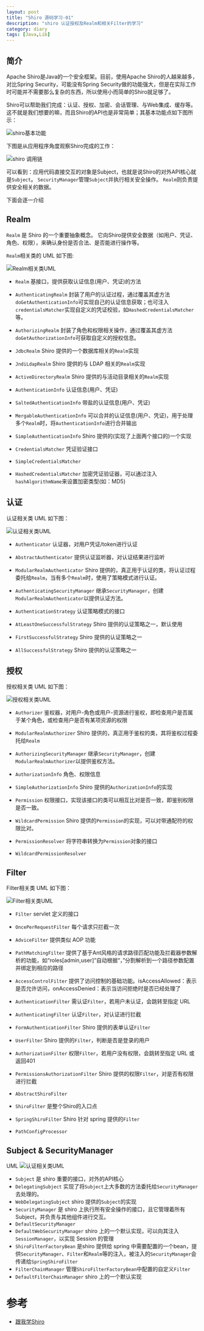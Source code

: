 ```yaml
---
layout: post
title: "Shiro 源码学习-01"
description: "shiro 认证授权及Realm和相关Filter的学习"
category: diary
tags: [Java,Lib]
---
```


## 简介

Apache Shiro是Java的一个安全框架。目前，使用Apache Shiro的人越来越多，对比Spring Security，可能没有Spring Security做的功能强大，但是在实际工作时可能并不需要那么复杂的东西，所以使用小而简单的Shiro就足够了。

Shiro可以帮助我们完成：认证、授权、加密、会话管理、与Web集成、缓存等。这不就是我们想要的嘛，而且Shiro的API也是非常简单；其基本功能点如下图所示：

![shiro基本功能](http://dl2.iteye.com/upload/attachment/0093/9788/d59f6d02-1f45-3285-8983-4ea5f18111d5.png)

下图是从应用程序角度观察Shiro完成的工作：

![shiro 调用链](http://dl2.iteye.com/upload/attachment/0093/9790/5e0e9b41-0cca-367f-8c87-a8398910e7a6.png)

可以看到：应用代码直接交互的对象是Subject，也就是说Shiro的对外API核心就是`Subject`。
`SecurityManager`管理`Subject`并执行相关安全操作。
`Realm`则负责提供安全相关的数据。

下面会逐一介绍


## Realm

`Realm` 是 Shiro 的一个重要抽象概念。
它向Shiro提供安全数据（如用户、凭证、角色、权限），来确认身份是否合法、是否能进行操作等。


`Realm`相关类的 UML 如下图:

![Realm相关类UML](http://www.xyula.com/assets/images/shiro-realm.png)

* `Realm` 基接口，提供获取认证信息(用户、凭证)的方法
* `AuthenticatingRealm` 封装了用户的认证过程，通过覆盖其虚方法`doGetAuthenticationInfo`可实现自己的认证信息获取；也可注入`credentialsMatcher`实现自定义的凭证校验，如`HashedCredentialsMatcher`等。
* `AuthorizingRealm` 封装了角色和权限相关操作，通过覆盖其虚方法`doGetAuthorizationInfo`可获取自定义的授权信息。
* `JdbcRealm` Shiro 提供的一个数据库相关的`Realm`实现
* `JndiLdapRealm` Shiro 提供的与 LDAP 相关的`Realm`实现
* `ActiveDirectoryRealm` Shiro 提供的与活动目录相关的`Realm`实现

* `AuthenticationInfo` 认证信息(用户、凭证)
* `SaltedAuthenticationInfo` 带盐的认证信息(用户、凭证)
* `MergableAuthenticationInfo` 可以合并的认证信息(用户、凭证)，用于处理多个`Realm`时，将`AuthenticationInfo`进行合并输出
* `SimpleAuthenticationInfo` Shiro 提供的(实现了上面两个接口的)一个实现

* `CredentialsMatcher` 凭证验证接口
* `SimpleCredentialsMatcher`
* `HashedCredentialsMatcher` 加密凭证验证器，可以通过注入`hashAlgorithmName`来设置加密类型(如：MD5)



## 认证

认证相关类 UML 如下图：

![认证相关类UML](http://www.xyula.com/assets/images/shiro-auththenticater.png)

* `Authenticator` 认证器，对用户凭证/token进行认证
* `AbstractAuthenticator` 提供认证监听器，对认证结果进行监听
* `ModularRealmAuthenticator` Shiro 提供的，真正用于认证的类，将认证过程委托给`Realm`，当有多个`Realm`时，使用了策略模式进行认证。
* `AuthenticatingSecurityManager` 继承`SecurityManager`，创建`ModularRealmAuthenticator`以提供认证方法。

* `AuthenticationStrategy` 认证策略模式的接口
* `AtLeastOneSuccessfulStrategy` Shiro 提供的认证策略之一，默认使用
* `FirstSuccessfulStrategy` Shiro 提供的认证策略之一
* `AllSuccessfulStrategy` Shiro 提供的认证策略之一


## 授权

授权相关类 UML 如下图：

![授权相关类UML](http://www.xyula.com/assets/images/shiro-authorizer.png)

* `Authorizer` 鉴权器，对用户-角色或用户-资源进行鉴权，即检查用户是否属于某个角色，或检查用户是否有某项资源的权限
* `ModularRealmAuthorizer` Shiro 提供的，真正用于鉴权的类，其将鉴权过程委托给`Realm`
* `AuthorizingSecurityManager` 继承`SecurityManager`，创建`ModularRealmAuthorizer`以提供鉴权方法。

* `AuthorizationInfo` 角色、权限信息
* `SimpleAuthorizationInfo` Shiro 提供的`AuthorizationInfo`的实现

* `Permission` 权限接口，实现该接口的类可以相互比对是否一致，即鉴别权限是否一致。
* `WildcardPermission` Shiro 提供的`Permission`的实现，可以对带通配符的权限比对。
* `PermissionResolver` 将字符串转换为`Permission`对象的接口
* `WildcardPermissionResolver`


## Filter

Filter相关类 UML 如下图：

![Filter相关类UML](http://www.xyula.com/assets/images/shiro-filter.png)

* `Filter` servlet 定义的接口
* `OncePerRequestFilter` 每个请求只拦截一次
* `AdviceFilter` 提供类似 AOP 功能
* `PathMatchingFilter` 提供了基于Ant风格的请求路径匹配功能及拦截器参数解析的功能，如“roles[admin,user]”自动根据“，”分割解析到一个路径参数配置并绑定到相应的路径
* `AccessControlFilter` 提供了访问控制的基础功能。isAccessAllowed：表示是否允许访问，onAccessDenied：表示当访问拒绝时是否已经处理了
* `AuthenticationFilter` 需认证`Filter`，若用户未认证，会跳转至指定 URL
* `AuthenticatingFilter` 认证`Filter`，对认证进行拦截
* `FormAuthenticationFilter` Shiro 提供的表单认证`Filter`
* `UserFilter` Shiro 提供的`Filter`，判断是否是登录的用户
* `AuthorizationFilter` 权限`Filter`，若用户没有权限，会跳转至指定 URL 或返回401
* `PermissionsAuthorizationFilter` Shiro 提供的权限`Filter`，对是否有权限进行拦截

* `AbstractShiroFilter`
* `ShiroFilter` 是整个Shiro的入口点
* `SpringShiroFilter` Shiro 针对 spring 提供的`Filter`

* `PathConfigProcessor`


## Subject & SecurityManager

UML
![认证相关类UML](http://www.xyula.com/assets/images/shiro-SecurityManager-Subject.png)


* `Subject` 是 shiro 重要的接口，对外的API核心
* `DelegatingSubject` 实现了将`Subject`上大多数的方法委托给`SecurityManager`去处理的。
* `WebDelegatingSubject` shiro 提供的`Subject`的实现
* `SecurityManager` 是 shiro 上执行所有安全操作的接口，且它管理着所有Subject，并负责与其他组件进行交互。
* `DefaultSecurityManager`
* `DefaultWebSecurityManager` shiro 上的一个默认实现，可以向其注入`SessionManager`，以实现 Session 的管理
* `ShiroFilterFactoryBean` 是shiro 提供给 spring 中需要配置的一个bean，提供`SecurityManager`、`Filter`和`Realm`等的注入，被注入的`SecurityManager`会传递给`SpringShiroFilter`
* `FilterChainManager` 管理`ShiroFilterFactoryBean`中配置的自定义`Filter`
* `DefaultFilterChainManager` shiro 上的一个默认实现



# 参考

- [跟我学Shiro](https://blog.csdn.net/qq_26562641/article/details/53004617)


